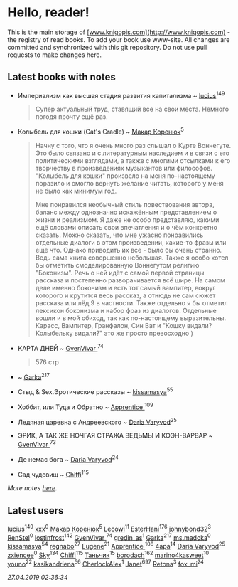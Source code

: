 # Hello, reader!
This is the main storage of [www.knigopis.com](http://www.knigopis.com) - the registry of read books.
To add your book use www-site. All changes are committed and synchronized with this git repository.
Do not use pull requests to make changes here.


## Latest books with notes
* Империализм как высшая стадия развития капитализма ~ [lucius](users/838/83820536-yandex)<sup>149</sup>
    > Супер актуальный труд, ставящий все на свои места. Немного погодя прочту ещё раз.

* Колыбель для кошки (Cat's Cradle) ~ [Макар Коренюк](users/126/126368737-vkontakte)<sup>5</sup>
    > Начну с того, что я очень много раз слышал о Курте Воннегуте. Это было связано и с литературным наследием и в связи с его политическими взглядами, а также с многими отсылками к его творчеству в произведениях музыкантов или философов. 
    > "Колыбель для кошки" произвело на меня по-настоящему поразило и смогло вернуть желание читать, которого у меня не было как минимум год. 
    > 
    > Мне понравился необычный стиль повествования автора, баланс между однозначно искажённым представлением о жизни и реализмом. 
    > Я даже не особо представляю, какими ещё словами описать свои впечатления и о чём конкретно сказать. Можно сказать, что мне ужасно понравились отдельные диалоги в этом произведении, какие-то фразы или ещё что. Однако приводить их все - было бы очень странно. Ведь сама книга совершенно небольшая. 
    > Также я особо хотел бы отметить смоделированную Воннегутом религию "Боконизм". Речь о ней идёт с самой первой страницы рассказа и постепенно разворачивается всё шире. На самом деле именно боконизм и есть тот самый вампитер, вокруг которого и крутится весь рассказ, а отнюдь не сам сюжет рассказа или лёд 9 в частности. 
    > Также отдельно я бы отметил лексикон боконизма и набор фраз из диалогов. Отдельные вошли и в мой обиход, так как по-настоящему выразительны. Карасс, Вампитер, Гранфалон, Син Ват и "Кошку видали? Колыбельку видали?" это же просто превосходно )

* КАРТА ДНЕЙ ~ [GvenVivar ](users/158/158266434925901-facebook)<sup>74</sup>
    > 576 стр

*  ~ [Garka](users/115/115753719718250012620-google)<sup>217</sup>

* Стыд & Sex.Эротические рассказы ~ [kissamasya](users/684/68439978-vkontakte)<sup>55</sup>

* Хоббит, или Туда и Обратно ~ [Apprentice ](users/528/52821952-vkontakte)<sup>109</sup>

* Ледяная царевна с Андреевского ~ [Daria Varyvod](users/829/829893410524253-facebook)<sup>25</sup>

* ЭРИК, А ТАК ЖЕ НОЧГАЯ СТРАЖА  ВЕДЬМЫ И КОЭН-ВАРВАР ~ [GvenVivar ](users/158/158266434925901-facebook)<sup>73</sup>

* Де немає бога ~ [Daria Varyvod](users/829/829893410524253-facebook)<sup>24</sup>

* Сад чудовищ ~ [Chiffi](users/105/105831994080785626680-google)<sup>115</sup>


_More notes [here](latest_books_with_notes.md)._


## Latest users
[lucius](users/838/83820536-yandex)<sup>149</sup> 
[xxx](users/109/109882790085735415479-google)<sup>0</sup> 
[Макар Коренюк](users/126/126368737-vkontakte)<sup>5</sup> 
[Lecowi](users/521/521873425-vkontakte)<sup>11</sup> 
[EsterHani](users/305/30558181-vkontakte)<sup>176</sup> 
[johnybond32](users/304/304041461-yandex)<sup>3</sup> 
[RenStel](users/112/112563761151554776409-google)<sup>0</sup> 
[lostinfrost](users/217/217891524-vkontakte)<sup>142</sup> 
[GvenVivar ](users/158/158266434925901-facebook)<sup>74</sup> 
[gredin_as](users/277/277067555-vkontakte)<sup>1</sup> 
[Garka](users/115/115753719718250012620-google)<sup>217</sup> 
[ms.madoka](users/272/272093386-vkontakte)<sup>0</sup> 
[kissamasya](users/684/68439978-vkontakte)<sup>54</sup> 
[regnabo](users/870/870059322-yandex)<sup>27</sup> 
[Eugene](users/695/695244810674916-facebook)<sup>21</sup> 
[Apprentice ](users/528/52821952-vkontakte)<sup>108</sup> 
[4apa](users/117/117392596378069249667-google)<sup>14</sup> 
[Daria Varyvod](users/829/829893410524253-facebook)<sup>25</sup> 
[zxiencee](users/116/116459284797724113226-google)<sup>0</sup> 
[Sky](users/118/118049897850017649660-google)<sup>134</sup> 
[Chiffi](users/105/105831994080785626680-google)<sup>115</sup> 
[Таньчик](users/209/2096581563762610-facebook)<sup>15</sup> 
[borodach](users/157/15706320-vkontakte)<sup>162</sup> 
[marino4kasweet](users/992/99235108-yandex)<sup>10</sup> 
[youno](users/302/302928912-vkontakte)<sup>22</sup> 
[kasikandriena](users/152/152488954-vkontakte)<sup>56</sup> 
[CherlockAlex](users/100/100784255659089961550-google)<sup>1</sup> 
[Janet](users/108/108113656204404967440-google)<sup>697</sup> 
[Retona](users/531/531751113661013-facebook)<sup>3</sup> 
[fox_mi](users/220/220022778-vkontakte)<sup>24</sup> 


_27.04.2019 02:36:34_
